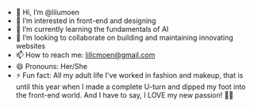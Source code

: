 - 👋 Hi, I’m @lilumoen
- 👀 I’m interested in front-end and designing
- 🌱 I’m currently learning the fundamentals of AI
- 💞️ I’m looking to collaborate on building and maintaining innovating websites 
- 📫 How to reach me: lillcmoen@gmail.com
- 😄 Pronouns: Her/She
- ⚡ Fun fact: All my adult life I've worked in fashion and makeup, that is until this year when I made a complete U-turn and dipped my foot into the front-end world.
              And I have to say, I LOVE my new passion! 👩‍💻

<!---
lilumoen/lilumoen is a ✨ special ✨ repository because its `README.md` (this file) appears on your GitHub profile.
You can click the Preview link to take a look at your changes.
--->
